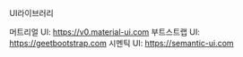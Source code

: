 UI라이브러리

머트리얼 UI: https://v0.material-ui.com
부트스트랩 UI: https://geetbootstrap.com
시멘틱 UI: https://semantic-ui.com

